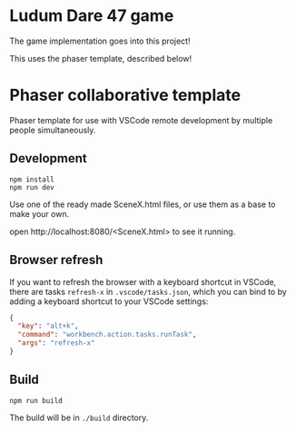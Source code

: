 # Ludum Dare 47 game

The game implementation goes into this project!

This uses the phaser template, described below!

# Phaser collaborative template

Phaser template for use with VSCode remote development by multiple people simultaneously.

## Development

```
npm install
npm run dev
```

Use one of the ready made SceneX.html files, or use them as a base to make your own.

open http://localhost:8080/<SceneX.html> to see it running.

## Browser refresh

If you want to refresh the browser with a keyboard shortcut in VSCode, there are
tasks `refresh-x` in `.vscode/tasks.json`, which you can bind to by adding a keyboard shortcut to your VSCode settings:

```json
{
  "key": "alt+k",
  "command": "workbench.action.tasks.runTask",
  "args": "refresh-x"
}
```

## Build

```
npm run build
```

The build will be in `./build` directory.
